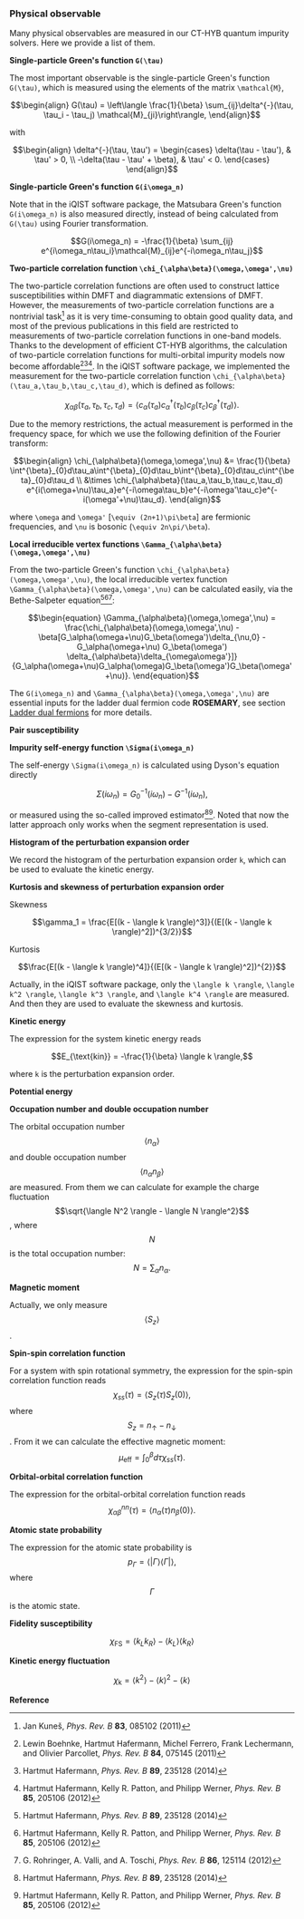 ### Physical observable

Many physical observables are measured in our CT-HYB quantum impurity solvers. Here we provide a list of them.

**Single-particle Green's function ``G(\tau)``**

The most important observable is the single-particle Green's function ``G(\tau)``, which is measured using the elements of the matrix ``\mathcal{M}``, 
```math
\begin{align}
G(\tau) = \left\langle \frac{1}{\beta} \sum_{ij}\delta^{-}(\tau, \tau_i - \tau_j) \mathcal{M}_{ji}\right\rangle,
\end{align}
```
with
```math
\begin{align}
\delta^{-}(\tau, \tau') = 
\begin{cases} 
\delta(\tau - \tau'), & \tau' > 0, \\
-\delta(\tau - \tau' + \beta), & \tau' < 0.
\end{cases}
\end{align}
```

**Single-particle Green's function ``G(i\omega_n)``**

Note that in the iQIST software package, the Matsubara Green's function ``G(i\omega_n)`` is also measured directly, instead of being calculated from ``G(\tau)`` using Fourier transformation.

```math
G(i\omega_n) = -\frac{1}{\beta} \sum_{ij} e^{i\omega_n\tau_i}\mathcal{M}_{ij}e^{-i\omega_n\tau_j}
```

**Two-particle correlation function ``\chi_{\alpha\beta}(\omega,\omega',\nu)``**

The two-particle correlation functions are often used to construct lattice susceptibilities within DMFT and diagrammatic extensions of DMFT. However, the measurements of two-particle correlation functions are a nontrivial task[^1] as it is very time-consuming to obtain good quality data, and most of the previous publications in this field are restricted to measurements of two-particle correlation functions in one-band models. Thanks to the development of efficient CT-HYB algorithms, the calculation of two-particle correlation functions for multi-orbital impurity models now become affordable[^2][^3][^4]. In the iQIST software package, we implemented the measurement for the two-particle correlation function ``\chi_{\alpha\beta}(\tau_a,\tau_b,\tau_c,\tau_d)``, which is defined as follows:
```math
\begin{equation}
\chi_{\alpha\beta}(\tau_a,\tau_b,\tau_c,\tau_d)
= \langle c_{\alpha}(\tau_a)c^{\dagger}_{\alpha}(\tau_b)c_{\beta}(\tau_c)c^{\dagger}_{\beta}(\tau_d)\rangle.
\end{equation}
```
Due to the memory restrictions, the actual measurement is performed in the frequency space, for which we use the following definition of the Fourier transform:
```math
\begin{align}
\chi_{\alpha\beta}(\omega,\omega',\nu) &= \frac{1}{\beta}
\int^{\beta}_{0}d\tau_a\int^{\beta}_{0}d\tau_b\int^{\beta}_{0}d\tau_c\int^{\beta}_{0}d\tau_d
\\
&\times \chi_{\alpha\beta}(\tau_a,\tau_b,\tau_c,\tau_d) 
e^{i(\omega+\nu)\tau_a}e^{-i\omega\tau_b}e^{-i\omega'\tau_c}e^{-i(\omega'+\nu)\tau_d}.
\end{align}
```
where ``\omega`` and ``\omega'`` [``\equiv (2n+1)\pi\beta``] are fermionic frequencies, and ``\nu`` is bosonic (``\equiv 2n\pi/\beta``).

**Local irreducible vertex functions ``\Gamma_{\alpha\beta}(\omega,\omega',\nu)``**

From the two-particle Green's function ``\chi_{\alpha\beta}(\omega,\omega',\nu)``, the local irreducible vertex function ``\Gamma_{\alpha\beta}(\omega,\omega',\nu)`` can be calculated easily, via the Bethe-Salpeter equation[^3][^4][^5]:
```math
\begin{equation}
\Gamma_{\alpha\beta}(\omega,\omega',\nu) = 
\frac{\chi_{\alpha\beta}(\omega,\omega',\nu) 
- \beta[G_\alpha(\omega+\nu)G_\beta(\omega')\delta_{\nu,0} 
- G_\alpha(\omega+\nu) G_\beta(\omega') \delta_{\alpha\beta}\delta_{\omega\omega'}]}
{G_\alpha(\omega+\nu)G_\alpha(\omega)G_\beta(\omega')G_\beta(\omega'+\nu)}.
\end{equation}
```
The ``G(i\omega_n)`` and ``\Gamma_{\alpha\beta}(\omega,\omega',\nu)`` are essential inputs for the ladder dual fermion code **ROSEMARY**, see section [Ladder dual fermions](../ch05/ladder.md) for more details.

**Pair susceptibility**

**Impurity self-energy function ``\Sigma(i\omega_n)``**

The self-energy ``\Sigma(i\omega_n)`` is calculated using Dyson's equation directly
```math
\begin{equation}
\Sigma(i\omega_n) = G^{-1}_{0}(i\omega_n) - G^{-1}(i\omega_n),
\end{equation}
```
or measured using the so-called improved estimator[^3][^4]. Noted that now the latter approach only works when the segment representation is used. 

**Histogram of the perturbation expansion order**

We record the histogram of the perturbation expansion order ``k``, which can be used to evaluate the kinetic energy.

**Kurtosis and skewness of perturbation expansion order**

Skewness

```math
\gamma_1 = \frac{E[(k - \langle k \rangle)^3]}{(E[(k - \langle k \rangle)^2])^{3/2}}
```

Kurtosis

```math
\frac{E[(k - \langle k \rangle)^4]}{(E[(k - \langle k \rangle)^2])^{2}}
```

Actually, in the iQIST software package, only the ``\langle k \rangle``, ``\langle k^2 \rangle``, ``\langle k^3 \rangle``, and ``\langle k^4 \rangle`` are measured. And then they are used to evaluate the skewness and kurtosis.

**Kinetic energy**

The expression for the system kinetic energy reads
```math
E_{\text{kin}} = -\frac{1}{\beta} \langle k \rangle,
```
where ``k`` is the perturbation expansion order.

**Potential energy**

**Occupation number and double occupation number**

The orbital occupation number $$\langle n_\alpha\rangle$$ and double occupation number $$\langle n_\alpha n_\beta \rangle$$ are measured. From them we can calculate for example the charge fluctuation $$\sqrt{\langle N^2 \rangle - \langle N \rangle^2}$$, where $$N$$ is the total occupation number:
$$
\begin{equation}
N = \sum_{\alpha} n_{\alpha}.
\end{equation}
$$

**Magnetic moment**

Actually, we only measure $$\langle S_{z} \rangle$$.

**Spin-spin correlation function**

For a system with spin rotational symmetry, the expression for the spin-spin correlation function reads
$$
\begin{equation}
\chi_{ss}(\tau) = \langle S_{z}(\tau) S_{z}(0) \rangle,
\end{equation}
$$
where $$S_{z} = n_{\uparrow} - n_{\downarrow}$$. From it we can calculate the effective magnetic moment:
$$
\begin{equation}
\mu_{\text{eff}} = \int^{\beta}_{0}d\tau \chi_{ss}(\tau).
\end{equation}
$$

**Orbital-orbital correlation function**

The expression for the orbital-orbital correlation function reads 
$$
\begin{equation}
\chi^{nn}_{\alpha\beta}(\tau) = \langle n_{\alpha}(\tau) n_{\beta}(0) \rangle.
\end{equation}
$$

**Atomic state probability**

The expression for the atomic state probability is 
$$
\begin{equation}
p_{\Gamma} = \langle |\Gamma \rangle \langle \Gamma| \rangle,
\end{equation}
$$
where $$\Gamma$$ is the atomic state.

**Fidelity susceptibility**

$$
\chi_{\text{FS}} = \langle k_{L} k_{R} \rangle - \langle k_{L} \rangle \langle k_{R} \rangle
$$

**Kinetic energy fluctuation**

$$
\chi_{\text{k}} = \langle k^2 \rangle - \langle k \rangle^2 - \langle k \rangle
$$

**Reference**

[^1]: Jan Kuneš, *Phys. Rev. B* **83**, 085102 (2011)

[^2]: Lewin Boehnke, Hartmut Hafermann, Michel Ferrero, Frank Lechermann, and Olivier Parcollet, *Phys. Rev. B* **84**, 075145 (2011)

[^3]: Hartmut Hafermann, *Phys. Rev. B* **89**, 235128 (2014)

[^4]: Hartmut Hafermann, Kelly R. Patton, and Philipp Werner, *Phys. Rev. B* **85**, 205106 (2012)

[^5]: G. Rohringer, A. Valli, and A. Toschi, *Phys. Rev. B* **86**, 125114 (2012)